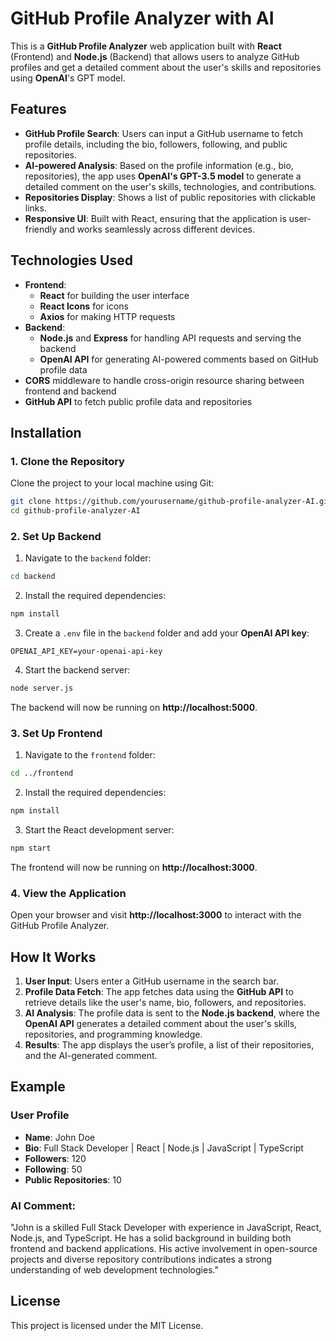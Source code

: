 
# GitHub Profile Analyzer with AI

This is a **GitHub Profile Analyzer** web application built with **React** (Frontend) and **Node.js** (Backend) that allows users to analyze GitHub profiles and get a detailed comment about the user's skills and repositories using **OpenAI**'s GPT model.

## Features

- **GitHub Profile Search**: Users can input a GitHub username to fetch profile details, including the bio, followers, following, and public repositories.
- **AI-powered Analysis**: Based on the profile information (e.g., bio, repositories), the app uses **OpenAI's GPT-3.5 model** to generate a detailed comment on the user's skills, technologies, and contributions.
- **Repositories Display**: Shows a list of public repositories with clickable links.
- **Responsive UI**: Built with React, ensuring that the application is user-friendly and works seamlessly across different devices.

## Technologies Used

- **Frontend**: 
  - **React** for building the user interface
  - **React Icons** for icons
  - **Axios** for making HTTP requests
- **Backend**:
  - **Node.js** and **Express** for handling API requests and serving the backend
  - **OpenAI API** for generating AI-powered comments based on GitHub profile data
- **CORS** middleware to handle cross-origin resource sharing between frontend and backend
- **GitHub API** to fetch public profile data and repositories

## Installation

### 1. Clone the Repository

Clone the project to your local machine using Git:

```bash
git clone https://github.com/yourusername/github-profile-analyzer-AI.git
cd github-profile-analyzer-AI
```

### 2. Set Up Backend

1. Navigate to the `backend` folder:

```bash
cd backend
```

2. Install the required dependencies:

```bash
npm install
```

3. Create a `.env` file in the `backend` folder and add your **OpenAI API key**:

```
OPENAI_API_KEY=your-openai-api-key
```

4. Start the backend server:

```bash
node server.js
```

The backend will now be running on **http://localhost:5000**.

### 3. Set Up Frontend

1. Navigate to the `frontend` folder:

```bash
cd ../frontend
```

2. Install the required dependencies:

```bash
npm install
```

3. Start the React development server:

```bash
npm start
```

The frontend will now be running on **http://localhost:3000**.

### 4. View the Application

Open your browser and visit **http://localhost:3000** to interact with the GitHub Profile Analyzer.

## How It Works

1. **User Input**: Users enter a GitHub username in the search bar.
2. **Profile Data Fetch**: The app fetches data using the **GitHub API** to retrieve details like the user's name, bio, followers, and repositories.
3. **AI Analysis**: The profile data is sent to the **Node.js backend**, where the **OpenAI API** generates a detailed comment about the user's skills, repositories, and programming knowledge.
4. **Results**: The app displays the user’s profile, a list of their repositories, and the AI-generated comment.

## Example

### User Profile

- **Name**: John Doe
- **Bio**: Full Stack Developer | React | Node.js | JavaScript | TypeScript
- **Followers**: 120
- **Following**: 50
- **Public Repositories**: 10

### AI Comment:
"John is a skilled Full Stack Developer with experience in JavaScript, React, Node.js, and TypeScript. He has a solid background in building both frontend and backend applications. His active involvement in open-source projects and diverse repository contributions indicates a strong understanding of web development technologies."

## License

This project is licensed under the MIT License.
